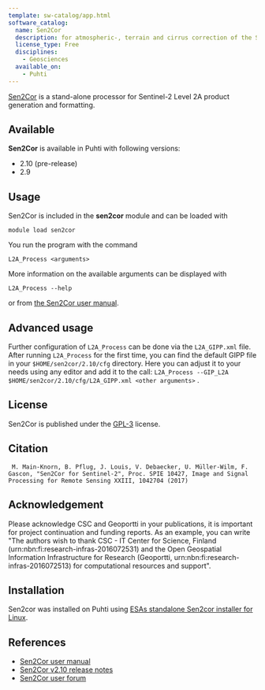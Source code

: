 ```yaml
---
template: sw-catalog/app.html
software_catalog:
  name: Sen2Cor
  description: for atmospheric-, terrain and cirrus correction of the Sentinel-2 products
  license_type: Free
  disciplines:
    - Geosciences
  available_on:
    - Puhti
---
```


[Sen2Cor](https://step.esa.int/main/snap-supported-plugins/sen2cor/) is a stand-alone processor for Sentinel-2 Level 2A product generation and formatting.

## Available

__Sen2Cor__ is available in Puhti with following versions:

* 2.10 (pre-release)
* 2.9

## Usage

Sen2Cor is included in the __sen2cor__ module and can be loaded with

`module load sen2cor`

You run the program with the command

`L2A_Process <arguments>`

More information on the available arguments can be displayed with

`L2A_Process --help`

or from [the Sen2Cor user manual](https://step.esa.int/thirdparties/sen2cor/2.10.0/docs/S2-PDGS-MPC-L2A-SRN-V2.10.0.pdf).

## Advanced usage

Further configuration of `L2A_Process` can be done via the `L2A_GIPP.xml` file. 
After running `L2A_Process` for the first time, you can find the default GIPP file in your `$HOME/sen2cor/2.10/cfg` directory. 
Here you can adjust it to your needs using any editor and add it to the call: `L2A_Process --GIP_L2A $HOME/sen2cor/2.10/cfg/L2A_GIPP.xml <other arguments>` .

## License 

Sen2Cor is published under the [GPL-3](https://www.gnu.org/licenses/gpl.html) license.


## Citation

` M. Main-Knorn, B. Pflug, J. Louis, V. Debaecker, U. Müller-Wilm, F. Gascon, "Sen2Cor for Sentinel-2", Proc. SPIE 10427, Image and Signal Processing for Remote Sensing XXIII, 1042704 (2017)`


## Acknowledgement

Please acknowledge CSC and Geoportti in your publications, it is important for project continuation and funding reports.
As an example, you can write "The authors wish to thank CSC - IT Center for Science, Finland (urn:nbn:fi:research-infras-2016072531) and the Open Geospatial Information Infrastructure for Research (Geoportti, urn:nbn:fi:research-infras-2016072513) for computational resources and support".


## Installation

Sen2cor was installed on Puhti using [ESAs standalone Sen2cor installer for Linux](https://step.esa.int/main/snap-supported-plugins/sen2cor/).


## References

* [Sen2Cor user manual](https://step.esa.int/thirdparties/sen2cor/2.10.0/docs/S2-PDGS-MPC-L2A-SRN-V2.10.0.pdf)
* [Sen2Cor v2.10 release notes ](http://step.esa.int/thirdparties/sen2cor/2.10.0/docs/S2-PDGS-MPC-L2A-SRN-V2.10.0.pdf)
* [Sen2Cor user forum](https://forum.step.esa.int/c/optical-toolbox/sen2cor)


